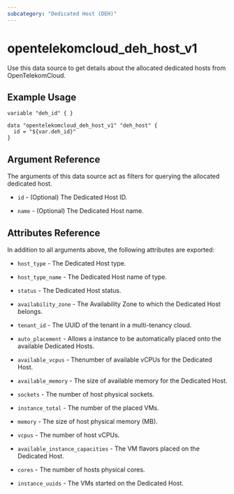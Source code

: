 ```yaml
---
subcategory: "Dedicated Host (DEH)"
---
```


# opentelekomcloud_deh_host_v1

Use this data source to get details about the allocated dedicated hosts from OpenTelekomCloud.

## Example Usage

```hcl
variable "deh_id" { }

data "opentelekomcloud_deh_host_v1" "deh_host" {
  id = "${var.deh_id}"
}
```

## Argument Reference

The arguments of this data source act as filters for querying the allocated dedicated host.

* `id` - (Optional) The Dedicated Host ID.

* `name` - (Optional) The Dedicated Host name.

## Attributes Reference

In addition to all arguments above, the following attributes are exported:

* `host_type` - The Dedicated Host type.

* `host_type_name` - The Dedicated Host name of type.

* `status` - The Dedicated Host status.

* `availability_zone` - The Availability Zone to which the Dedicated Host belongs.

* `tenant_id` -  The UUID of the tenant in a multi-tenancy cloud.

* `auto_placement` - Allows a instance to be automatically placed onto the available Dedicated Hosts.

* `available_vcpus` - Thenumber of available vCPUs for the Dedicated Host.

* `available_memory` - The size of available memory for the Dedicated Host.

* `sockets` - The number of host physical sockets.

* `instance_total` - The number of the placed VMs.

* `memory` - The size of host physical memory (MB).

* `vcpus` - The number of host vCPUs.

* `available_instance_capacities` - The VM flavors placed on the Dedicated Host.

* `cores` - The number of hosts physical cores.

* `instance_uuids` - The VMs started on the Dedicated Host.
